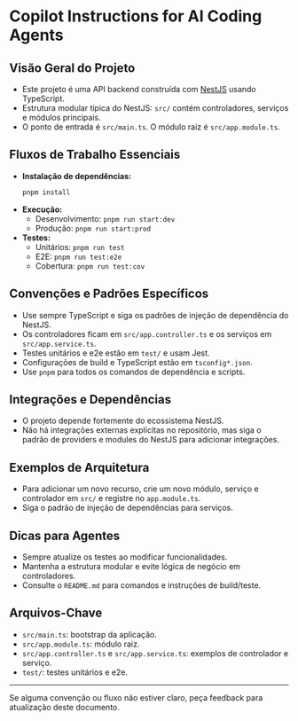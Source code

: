 # Copilot Instructions for AI Coding Agents

## Visão Geral do Projeto
- Este projeto é uma API backend construída com [NestJS](https://nestjs.com/) usando TypeScript.
- Estrutura modular típica do NestJS: `src/` contém controladores, serviços e módulos principais.
- O ponto de entrada é `src/main.ts`. O módulo raiz é `src/app.module.ts`.

## Fluxos de Trabalho Essenciais
- **Instalação de dependências:**
  ```bash
  pnpm install
  ```
- **Execução:**
  - Desenvolvimento: `pnpm run start:dev`
  - Produção: `pnpm run start:prod`
- **Testes:**
  - Unitários: `pnpm run test`
  - E2E: `pnpm run test:e2e`
  - Cobertura: `pnpm run test:cov`

## Convenções e Padrões Específicos
- Use sempre TypeScript e siga os padrões de injeção de dependência do NestJS.
- Os controladores ficam em `src/app.controller.ts` e os serviços em `src/app.service.ts`.
- Testes unitários e e2e estão em `test/` e usam Jest.
- Configurações de build e TypeScript estão em `tsconfig*.json`.
- Use `pnpm` para todos os comandos de dependência e scripts.

## Integrações e Dependências
- O projeto depende fortemente do ecossistema NestJS.
- Não há integrações externas explícitas no repositório, mas siga o padrão de providers e modules do NestJS para adicionar integrações.

## Exemplos de Arquitetura
- Para adicionar um novo recurso, crie um novo módulo, serviço e controlador em `src/` e registre no `app.module.ts`.
- Siga o padrão de injeção de dependências para serviços.

## Dicas para Agentes
- Sempre atualize os testes ao modificar funcionalidades.
- Mantenha a estrutura modular e evite lógica de negócio em controladores.
- Consulte o `README.md` para comandos e instruções de build/teste.

## Arquivos-Chave
- `src/main.ts`: bootstrap da aplicação.
- `src/app.module.ts`: módulo raiz.
- `src/app.controller.ts` e `src/app.service.ts`: exemplos de controlador e serviço.
- `test/`: testes unitários e e2e.

---
Se alguma convenção ou fluxo não estiver claro, peça feedback para atualização deste documento.

